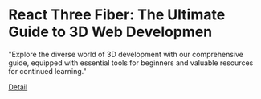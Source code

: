 # React Three Fiber: The Ultimate Guide to 3D Web Developmen

"Explore the diverse world of 3D development with our comprehensive guide, equipped with essential tools for beginners and valuable resources for continued learning." 

[Detail](https://eduitfree.com/courses/react-three-fiber-the-ultimate-guide-to-3d-web-developmen)